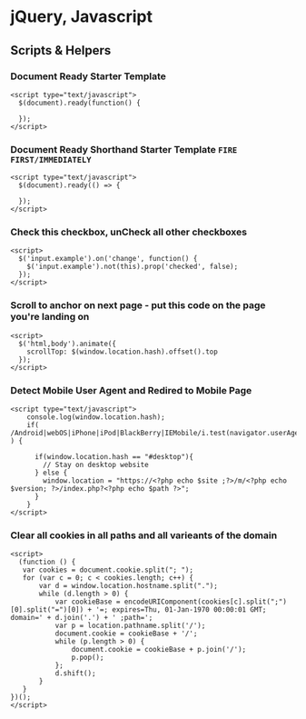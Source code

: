 # jQuery, Javascript 
##  Scripts & Helpers

### Document Ready Starter Template
```
<script type="text/javascript">
  $(document).ready(function() {
    
  });
</script>
```
### Document Ready Shorthand Starter Template `FIRE FIRST/IMMEDIATELY`
```
<script type="text/javascript">
  $(document).ready(() => {
    
  });
</script>
```
### Check this checkbox, unCheck all other checkboxes
```
<script>
  $('input.example').on('change', function() {
    $('input.example').not(this).prop('checked', false);  
  });
</script>
```
### Scroll to anchor on next page - put this code on the page you're landing on
```
<script>
  $('html,body').animate({
    scrollTop: $(window.location.hash).offset().top
  });
</script>
```
 ### Detect Mobile User Agent and Redired to Mobile Page
```
<script type="text/javascript">
    console.log(window.location.hash);
    if( /Android|webOS|iPhone|iPod|BlackBerry|IEMobile/i.test(navigator.userAgent) ) {

      if(window.location.hash == "#desktop"){
        // Stay on desktop website
      } else {
        window.location = "https://<?php echo $site ;?>/m/<?php echo $version; ?>/index.php?<?php echo $path ?>";
      } 
    }
</script>
```
 
 ### Clear all cookies in all paths and all varieants of the domain
 
 ```
 <script>
   (function () {
    var cookies = document.cookie.split("; ");
    for (var c = 0; c < cookies.length; c++) {
        var d = window.location.hostname.split(".");
        while (d.length > 0) {
            var cookieBase = encodeURIComponent(cookies[c].split(";")[0].split("=")[0]) + '=; expires=Thu, 01-Jan-1970 00:00:01 GMT; domain=' + d.join('.') + ' ;path=';
            var p = location.pathname.split('/');
            document.cookie = cookieBase + '/';
            while (p.length > 0) {
                document.cookie = cookieBase + p.join('/');
                p.pop();
            };
            d.shift();
        }
    }
})();
</script>

 ```
 
